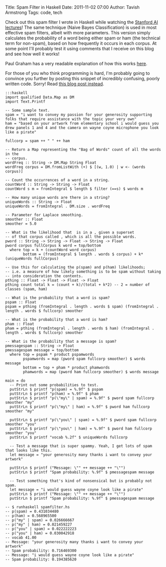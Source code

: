 Title: Spam Filter in Haskell
Date: 2011-11-02 07:00
Author: Tavish Armstrong
Tags: code, tech

Check out this spam filter I wrote in Haskell while watching the
[Stanford AI lectures](http://ai-class.com)! The same technique (Naive
Bayes Classification) is used in most effective spam filters, albeit
with more parameters. This version simply calculates the probability of
a word being either spam or ham (the technical term for non-spam), based
on how frequently it occurs in each corpus. At some point I'll probably
test it using comments that I receive on this blog and see how well it
works!

Paul Graham has a very readable explanation of how this works
[here](http://www.paulgraham.com/spam.html).

For those of you who think programming is hard, I'm probably going to
convince you further by posting this snippet of incredibly confusing,
poorly written code. Sorry! Read [this blog post
instead](http://tavisharmstrong.com/2010/12/15/exams-are-almost-over/).

    :::haskell
    import qualified Data.Map as DM
    import Text.Printf

    -- Some sample text.
    spam = "i want to convey my passion for your generosity supporting folks that require assistance with the topic your very own"
    ham = "based on your artwork from elementary school i would guess you drew panels 1 and 4 and the camera on wayne coyne microphone you look like a pirate"

    fullcorp = spam ++ " " ++ ham

    -- Return a Map representing the "Bag of Words" count of all the words in the
    -- corpus.
    wordFreq :: String -> DM.Map String Float
    wordFreq corpus = DM.fromListWith (+) $ [(w, 1.0) | w <- (words corpus)]

    -- Count the occurrences of a word in a string.
    countWord :: String -> String -> Float
    countWord s m = fromIntegral $ length $ filter (==s) $ words m

    -- How many unique words are there in a string?
    uniqueWords :: String -> Float
    uniqueWords = fromIntegral . DM.size . wordFreq

    -- Parameter for Laplace smoothing.
    smoother :: Float
    smoother = 5.0

    -- What is the likelihood that  is in a , given a superset
    -- of that corpus called , which is all the possible words.
    pword :: String -> String -> Float -> String -> Float
    pword corpus fullCorpus k word = top/bottom
      where top = k + (countWord word corpus)
            bottom = (fromIntegral $ length . words $ corpus) + k*(uniqueWords fullCorpus)

    -- Use this for calculating the p(spam) and p(ham) likelihoods;
    -- i.e. a measure of how likely something is to be spam without taking
    -- into consideration the contents.
    pthing :: Float -> Float -> Float -> Float
    pthing count total k = (count + k)/(total + k*2) -- 2 = number of classes (spam, ham)

    -- What is the probability that a word is spam?
    pspam :: Float
    pspam = pthing (fromIntegral . length . words $ spam) (fromIntegral . length . words $ fullcorp) smoother

    -- What is the probability that a word is ham?
    pham :: Float
    pham = pthing (fromIntegral . length . words $ ham) (fromIntegral . length . words $ fullcorp) smoother

    -- What is the probability that a message is spam?
    pmessagespam :: String -> Float
    pmessagespam message = top/bottom
      where top = pspam * product pspamwords
            pspamwords = map (pword spam fullcorp smoother) $ words message
            bottom = top + pham * product phamwords
            phamwords = map (pword ham fullcorp smoother) $ words message

    main = do
      -- Print out some probabilities to test.
      putStrLn $ printf "p(spam) = %.9f" $ pspam
      putStrLn $ printf "p(ham) = %.9f" $ pham
      putStrLn $ printf "p(\"my\" | spam) = %.9f" $ pword spam fullcorp smoother "my"
      putStrLn $ printf "p(\"my\" | ham) = %.9f" $ pword ham fullcorp smoother "my"

      putStrLn $ printf "p(\"you\" | spam) = %.9f" $ pword spam fullcorp smoother "you"
      putStrLn $ printf "p(\"you\" | ham) = %.9f" $ pword ham fullcorp smoother "you"
      putStrLn $ printf "vocab %.2f" $ uniqueWords fullcorp

      -- Test a message that is super spammy. Yeah, I get lots of spam that looks like this.
      let message = "your generosity many thanks i want to convey your artwork"

      putStrLn $ printf ("Message: \"" ++ message ++ "\"")
      putStrLn $ printf "Spam probability: %.9f" $ pmessagespam message

      -- Test something that's kind of nonsensical but is probably not spam.
      let message = "i would guess wayne coyne look like a pirate"
      putStrLn $ printf ("Message: \"" ++ message ++ "\"")
      putStrLn $ printf "Spam probability: %.9f" $ pmessagespam message

    -- $ runhaskell spamfilter.hs
    -- p(spam) = 0.431034480
    -- p(ham) = 0.568965500
    -- p("my" | spam) = 0.026666667
    -- p("my" | ham) = 0.021459227
    -- p("you" | spam) = 0.022222223
    -- p("you" | ham) = 0.030042918
    -- vocab 41.00
    -- Message: "your generosity many thanks i want to convey your artwork"
    -- Spam probability: 0.716469300
    -- Message: "i would guess wayne coyne look like a pirate"
    -- Spam probability: 0.194385620
